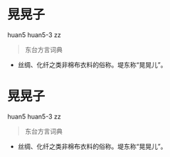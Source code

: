 # 晃晃子
huan5 huan5-3 zz
> 东台方言词典
- 丝绸、化纤之类非棉布衣料的俗称。堤东称“晃晃儿”。

# 晃晃子
huan5 huan5-3 zz
> 东台方言词典
- 丝绸、化纤之类非棉布衣料的俗称。堤东称“晃晃儿”。

